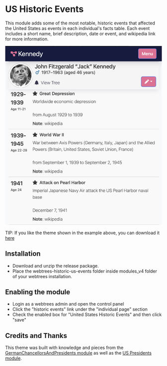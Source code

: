 
# US Historic Events
This module adds some of the most notable, historic events that affected the United States as events in each individual's facts table. Each event includes a short name, brief description, date or event, and wikipedia link for more information.

![Example](docs/example.png) 

TIP: If you like the theme shown in the example above, you can download it [here](https://github.com/JesseWebDotCom/webtrees-theme-modern)

## Installation
* Download and unzip the release package.
* Place the webtrees-historic-us-events folder inside modules_v4 folder of your webtrees installation.

## Enabling the module
* Login as a webtrees admin and open the control panel
* Click the "historic events" link under the "individual page" section
* Check the enabled box for "United States Historic Events" and then click "save"

## Credits and Thanks
This theme was built with knowledge and pieces from the [GermanChancellorsAndPresidents module](https://github.com/hartenthaler/german-chancellors-presidents) as well as the [US Presidents module](https://github.com/fisharebest/webtrees/blob/6870fe34a1ea81f1e115ac0d22167ddcb03949fd/app/Module/USPresidents.php).